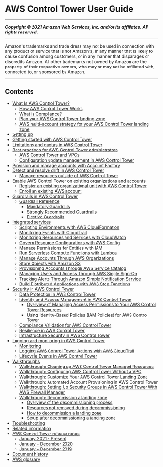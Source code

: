 # AWS Control Tower User Guide

-----
*****Copyright &copy; 2021 Amazon Web Services, Inc. and/or its affiliates. All rights reserved.*****

-----
Amazon's trademarks and trade dress may not be used in 
     connection with any product or service that is not Amazon's, 
     in any manner that is likely to cause confusion among customers, 
     or in any manner that disparages or discredits Amazon. All other 
     trademarks not owned by Amazon are the property of their respective
     owners, who may or may not be affiliated with, connected to, or 
     sponsored by Amazon.

-----
## Contents
+ [What Is AWS Control Tower?](what-is-control-tower.md)
   + [How AWS Control Tower Works](how-control-tower-works.md)
   + [What is Compliance?](compliance.md)
   + [Plan your AWS Control Tower landing zone](planning-your-deployment.md)
   + [AWS multi-account strategy for your AWS Control Tower landing zone](aws-multi-account-landing-zone.md)
+ [Setting up](setting-up.md)
+ [Getting started with AWS Control Tower](getting-started-with-control-tower.md)
+ [Limitations and quotas in AWS Control Tower](limits.md)
+ [Best practices for AWS Control Tower administrators](best-practices.md)
   + [AWS Control Tower and VPCs](vpc-concepts.md)
   + [Configuration update management in AWS Control Tower](configuration-updates.md)
+ [Provision and manage accounts with Account Factory](account-factory.md)
+ [Detect and resolve drift in AWS Control Tower](drift.md)
   + [Manage resources outside of AWS Control Tower](external-resources.md)
+ [Enable AWS Control Tower on existing organizations and accounts](existing-orgs.md)
   + [Register an existing organizational unit with AWS Control Tower](importing-existing.md)
   + [Enroll an existing AWS account](enroll-account.md)
+ [Guardrails in AWS Control Tower](guardrails.md)
   + [Guardrail Reference](guardrails-reference.md)
      + [Mandatory Guardrails](mandatory-guardrails.md)
      + [Strongly Recommended Guardrails](strongly-recommended-guardrails.md)
      + [Elective Guardrails](elective-guardrails.md)
+ [Integrated services](integrated-services.md)
   + [Scripting Environments with AWS CloudFormation](cloudformation.md)
   + [Monitoring Events with CloudTrail](cloudtrail.md)
   + [Monitoring Resources and Services with CloudWatch](cloudwatch.md)
   + [Govern Resource Configurations with AWS Config](config.md)
   + [Manage Permissions for Entities with IAM](iam.md)
   + [Run Serverless Compute Functions with Lambda](lambda.md)
   + [Manage Accounts Through AWS Organizations](organizations.md)
   + [Store Objects with Amazon S3](s3.md)
   + [Provisioning Accounts Through AWS Service Catalog](service-catalog.md)
   + [Managing Users and Access Through AWS Single Sign-On](sso.md)
   + [Tracking Alerts Through Amazon Simple Notification Service](sns.md)
   + [Build Distributed Applications with AWS Step Functions](step-functions.md)
+ [Security in AWS Control Tower](security.md)
   + [Data Protection in AWS Control Tower](controltower-console-encryption.md)
   + [Identity and Access Management in AWS Control Tower](auth-access.md)
      + [Overview of Managing Access Permissions to Your AWS Control Tower Resources](access-control-overview.md)
      + [Using Identity-Based Policies (IAM Policies) for AWS Control Tower](access-control-managing-permissions.md)
   + [Compliance Validation for AWS Control Tower](compliance-program-info.md)
   + [Resilience in AWS Control Tower](disaster-recovery-resiliency.md)
   + [Infrastructure Security in AWS Control Tower](infrastructure-security.md)
+ [Logging and monitoring in AWS Control Tower](logging-and-monitoring.md)
   + [Monitoring](monitoring-overview.md)
   + [Logging AWS Control Tower Actions with AWS CloudTrail](logging-using-cloudtrail.md)
   + [Lifecycle Events in AWS Control Tower](lifecycle-events.md)
+ [Walkthroughs](walkthroughs.md)
   + [Walkthrough: Cleaning up AWS Control Tower Managed Resources](walkthrough-delete.md)
   + [Walkthrough: Configuring AWS Control Tower Without a VPC](configure-without-vpc.md)
   + [Walkthrough: Customize Your AWS Control Tower Landing Zone](customize-landing-zone.md)
   + [Walkthrough: Automated Account Provisioning in AWS Control Tower](automated-provisioning-walkthrough.md)
   + [Walkthrough: Setting Up Security Groups in AWS Control Tower With AWS Firewall Manager](firewall-setup-walkthrough.md)
   + [Walkthrough: Decommission a landing zone](decommission-landing-zone.md)
      + [Overview of the decommissioning process](decommissioning-process-overview.md)
      + [Resources not removed during decommissioning](resources-not-removed.md)
      + [How to decommission a landing zone](how-to-decommission.md)
      + [Setup after decommissioning a landing zone](known-issues-decommissioning.md)
+ [Troubleshooting](troubleshooting.md)
+ [Related information](related-information.md)
+ [AWS Control Tower release notes](release-notes.md)
   + [January 2021 - Present](2021-all.md)
   + [January - December 2020](January-June-2020.md)
   + [January - December 2019](January-December-2019.md)
+ [Document history](doc-history.md)
+ [AWS glossary](glossary.md)